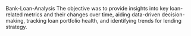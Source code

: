 Bank-Loan-Analysis
The objective was to provide insights into key loan-related metrics and their changes over time, aiding data-driven decision-making, tracking loan portfolio health, and identifying trends for lending strategy.
